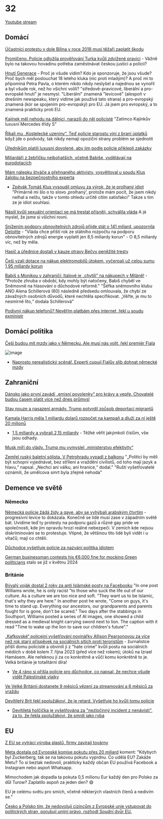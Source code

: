 # 32

[Youtube stream](https://youtube.com/live/-hZap8jibrk)

## Domácí

[Účastníci protestu v dole Bílina v roce 2018 musí těžaři zaplatit škodu ](https://www.novinky.cz/clanek/domaci-ucastnici-protestu-v-dole-bilina-v-roce-2018-musi-tezari-zaplatit-skodu-40498032)

[Promlčeno. Policie odložila prověřování Turka kvůli zdvižené pravici](https://www.novinky.cz/clanek/krimi-promlceno-policie-odlozila-proverovani-turka-kvuli-zdvizene-pravici-40498038) - Vážně bylo na takovou hovadinu potřeba zaměstnávat českou justici a policii?

[Hnutí Generace](https://hnutigenerace.cz/o-nas/nas-pribeh/) - Proč je všude vidím? Kdo je sponzoruje, že jsou všude? Proč bych měl poslouchat 18 letého kluka (nic proti mladým)? A proč mi to připomíná Petra Pavla, o kterém nikdo nikdy neslyšel a najednou se vynořil a byl všude rok, než ho všichni volili? "středově-pravicové, liberální a pro-evropské hnutí" je nesmysl. "Liberální" znamená "levicové" (alespoň v dnešním newspeaku, který vidíme jak používá tato strana) a pro-evropský znamená (kór se spojením pro-evropský) pro EU. Já jsem pro evropský, a to znamená prakticky proti EU.

[Kajínek měl nehodu na dálnici, narazili do něj policisté](https://www.novinky.cz/clanek/krimi-kajinek-mel-nehodu-na-dalnici-narazili-do-nej-policiste-40497643) "Zatímco Kajínkův luxusní Mercedes třídy S"

[Říkali mu „Kostelecké uzeniny“. Teď policie starostu viní z braní úplatků](https://www.seznamzpravy.cz/clanek/domaci-kauzy-rikali-mu-kostelecke-uzeniny-ted-policie-starostu-vini-z-brani-uplatku-264296) když jde o podvody, tak nikdy nemají opoziční strany problém se sjednotit

[Úředníkům platili luxusní dovolené, aby jim podle policie přiklepli zakázky](https://www.seznamzpravy.cz/clanek/domaci-kauzy-luxusni-zajezdy-a-milionove-zakazky-policie-popsala-novy-pripad-korupce-264401)

[Miliardáři z žebříčku nejbohatších, včetně Babiše, vydělávají na eurodotacích](https://www.novinky.cz/clanek/ekonomika-miliardari-z-zebricku-nejbohatsich-vcetne-babise-vydelavaji-na-eurodotacich-vsima-si-guardian-40496157)

[Mám nálepku štváče a přehnaného aktivisty, vysvětloval u soudu Klus žalobu na bezpečnostního experta](https://www.novinky.cz/clanek/domaci-mam-nalepku-stvace-a-prehnaneho-aktivisty-vysvetloval-u-soudu-klus-zalobu-na-bezpecnostniho-experta-40497195)
  *  [Zpěvák Tomáš Klus vysoudil omluvu za výrok, že je prolhaný idiot](https://www.idnes.cz/zpravy/revue/spolecnost/tomas-klus-zpevak-milan-mikulecky-expert-palestina-izrael-rozsudek.A241115_130937_lidicky_iri) "Primárně mi šlo o to slovo ‚prolhaný‘, protože mám pocit, že jsem nikdy nelhal a nelžu, takže v tomto ohledu určitě cítím satisfakci" Takze s tim ze je idiot souhlasi.

[Násilí kvůli sexuální orientaci se má trestat přísněji, schválila vláda](https://www.novinky.cz/clanek/domaci-nasili-kvuli-sexualni-orientaci-se-ma-trestat-prisneji-schvalila-vlada-40497204) A já myslel, že jsme si všichni rovni.

[Snížením podpory obnovitelných zdrojů přijde stát o 141 miliard, upozornila Deloitte](https://www.novinky.cz/clanek/ekonomika-snizenim-podpory-obnovitelnych-zdroju-prijde-stat-o-141-miliard-upozornila-deloitte-40497113) - "Vláda chce příští rok ze státního rozpočtu na podporu obnovitelných zdrojů energie vyplatit jen 8,5 miliardy korun" - O 8,5 miliardy víc, než by měla.

[Hasič a úřednice dostali v kauze otravy Bečvy peněžité tresty](https://www.novinky.cz/clanek/domaci-hasic-a-urednice-dostali-v-kauze-otravy-becvy-penezite-tresty-40497102#dop_ab_variant=0&dop_id=40497102&dop_req_id=6YzdtFImbAt-202411140831&dop_source_zone_name=novinky.web.nexttoart)

[Češi vzali dotace na nákup elektromobilů útokem, vyčerpali už celou sumu 1,95 miliardy korun](https://www.novinky.cz/clanek/auto-cesi-vzali-dotace-na-nakup-elektromobilu-utokem-vycerpali-uz-celou-sumu-195-miliardy-korun-40497153)

[Babiš s Monikou v zahraničí: Italové je „chytili“ na nákupech v Miláně!](https://www.blesk.cz/clanek/zpravy-politika/799554/babis-s-monikou-v-zahranici-italove-je-chytili-na-nakupech-v-milane.html) - "Protože zhruba v období, kdy mohly být natočeny, Babiš chyběl ve Sněmovně na hlasování o důchodové reformě." "Šéfka sněmovního klubu ANO Alena Schillerová (60) následně předsedu omlouvala, že chybí ze závažných osobních důvodů, které nechtěla specifikovat. „Věřte, je mu to nesmírně líto,“ dodala Schillerová"

[Podivný nákup telefonů? Nevěřím platbám přes internet, řekl u soudu exministr](https://www.idnes.cz/zpravy/domaci/katerina-blazkova-namestkyne-ministerstvo-obrany-mobilni-telefony-lubomir-metnar.A241114_102314_tv-domaci_iri)

## Domácí politika

[Češi budou mít mzdy jako v Německu. Ale musí nás volit, řekl premiér Fiala](https://www.idnes.cz/zpravy/domaci/premier-petr-fiala-mzdy-nemecko-volby-spolu.A241117_131809_domaci_misl)

![image](https://github.com/user-attachments/assets/bacc09a7-6821-471d-9f02-bca7efbb6224)

 * [Naprosto nerealistický scénář. Experti cupují Fialův slib dohnat německé mzdy](https://www.novinky.cz/clanek/ekonomika-naprosto-nerealisticky-scenar-experti-cupuji-fialuv-slib-dohnat-nemecke-mzdy-40497652)


## Zahraniční

[Dánsko jako první zavádí „emisní povolenky“ pro krávy a vepře. Chovatelé budou časem platit více než dnes průmysl](https://archiv.hn.cz/c1-67481170-dansko-jako-prvni-zavadi-bdquo-emisni-povolenky-ldquo-pro-kravy-a-vepre-chovatele-budou-casem-platit-vice-nez-dnes-prumysl)

[Stav nouze a nasazení armády. Trump potvrdil způsob deportací migrantů](https://www.idnes.cz/zpravy/zahranicni/trump-plan-deportace-armada-nouzovy-stav.A241119_095714_zahranicni_ert)

[Kamala Harris měla 1 miliardu dolarů rozpočet na kampaň a dluží za ní ještě 20 milionů](https://m.economictimes.com/news/international/global-trends/kamala-harris-paid-1-million-to-oprah-winfrey-to-campaign-for-her-report/articleshow/115184191.cms)
 * [1,5 miliardy a vybrali 2,15 miliardy](https://www.seattletimes.com/nation-world/how-kamala-harris-burned-through-1-5-billion-in-15-weeks/) - Těžké věřit jakýmkoli číslům, vše jsou odhady.

[Musk míří do vlády. Trump mu vymyslel „ministerstvo efektivity“](https://www.idnes.cz/zpravy/zahranicni/usa-trump-administrativa-nominace-musk.A241113_061600_zahranicni_vajo)

[Zemřel ruský baletní sólista. V Petrohradu vypadl z balkonu](https://www.novinky.cz/clanek/valka-na-ukrajine-zemrel-rusky-baletni-solista-v-petrohradu-vypadl-z-balkonu-40497681) "„Politici by měli být schopni vyjednávat, bez střílení a vraždění civilistů, od toho mají jazyk a hlavu,“ napsal. „Nechci ani válku, ani hranice,“ dodal." "Ruští vyšetřovatelé oznámili, že umělcova smrt byla zřejmě nehoda"

## Demence ve světě

### Německo

[Německá policie žádá židy a gaye, aby se vyhýbali arabským čtvrtím](https://www.telegraph.co.uk/world-news/2024/11/18/jews-gay-people-hide-identity-arab-areas-germany/) - progresivní levice to dokázala. Konečně se lidé musí zase v západním světě bát. Uvidíme teď ty protesty na podporu gazů a různé gay pride ve společnosti, kde jim opravdu hrozí reálné nebezpečí. V zemích kde nejsou diskriminováni se to protestuje. Vtipné, že většinou tito lidé byli vidět i u vítačů; mají co chtěli.

[Důchodce vyšetřuje policie za nazvání politika idiotem](https://www.ft.com/content/27626fa8-3379-4b69-891d-379401675942)

[German businessman contests his €6,000 fine for mocking Green politicians](https://brusselssignal.eu/2024/03/german-businessman-contests-his-e6000-fine-for-mocking-green-politicians/) stalo se již v květnu 2024

### Británie

[Bývalý voják dostal 2 roky za anti Islámské posty na Facebooku](https://www.bbc.com/news/articles/c89v5e15wd1o) "In one post Williams wrote, he is only racist "to those who suck the life out of our culture. As a culture we are too nice and soft.
"They want us to be Islamic, that's why they are here."
In another post he wrote, "Come on guys, it's time to stand up. Everything our ancestors, our grandparents and parents fought for is gone, don't be scared."
Two days after the stabbings in Southport, Williams posted a series of AI images, one showed a child dressed as a medieval knight carrying sword next to lion. The caption with it read "Time to wake up the lion to save our children's future"."

[„Kafkovské“ policejní vyšetřování novinářky Allison Pearsonovou za více než rok starý příspěvek na sociálních sítích proti teroristům](https://www.gbnews.com/news/allison-pearson-journalist-kafkaesque-police-investigation-launched-social-media-post) - žurnalistce přišli domu policisté a obvinili ji z "hate crime" kvůli postu na sociálních médiích v době kolem 7. října 2023 (před více než rokem); útoků na Izrael Hamásem. Ale neřeknou ji za co konkrétně a vůči komu konkrétně to je. Velká británie je totalitární díra!
 * [Ve 4 ráno si přišla policie pro důchodce, co napsal, že nechce všude vidět Palestinské vlajky](https://x.com/VividProwess/status/1857442312248267143)

[Ve Velké Británii dostanete 9 měsíců vězení za streamování a 6 měsíců za vraždu](https://x.com/iamyesyouareno/status/1857364514859024523)

[Devítiletý Brit řekl spolužákovi, že je retard. Vyšetřuje ho kvůli tomu policie](https://www.idnes.cz/zpravy/zahranicni/velka-britanie-policie-nenavistne-incidenty-deti.A241115_095801_zahranicni_kha)
 * [Devítiletá holčička je vyšetřována za "nezločinný incident z nenávisti", za to, že řekla spolužákovi, že smrdí jako ryba](https://x.com/visegrad24/status/1857515245251510764)

## EU

[Z EU se vytrácí výroba plastů, firmy zavírají továrny](https://www.novinky.cz/clanek/ekonomika-z-eu-se-vytraci-vyroba-plastu-firmy-zaviraji-tovarny-40497700)

[Meta dostala od Evropské komise pokutu přes 20 miliard](https://www.novinky.cz/clanek/ekonomika-meta-dostala-od-evropske-komise-pokutu-pres-20-miliard-40497313) koment: "Kdybych byl Zuckerberg, tak se na takovou pokutu vyprdnu. Co udělá EU? Zakáže Metu? To si beztak nedovolí, prakticky každý občan EU používá Facebook a Instagram nebo aspoň Whatsapp.

Mimochodem jak dopadla ta pokuta 0,5 milionu Eur každý den pro Polsko za důl Turow? Zaplatilo aspoň za jeden den? 😄

EU je celému světu pro smích, včetně některých vlastních členů a nedivím se."

[Česko a Polsko tím, že nedovolují cizincům z Evropské unie vstupovat do politických stran, porušují unijní právo, rozhodl Soudní dvůr EU.](https://x.com/CT24zive/status/1858806832552083533)

